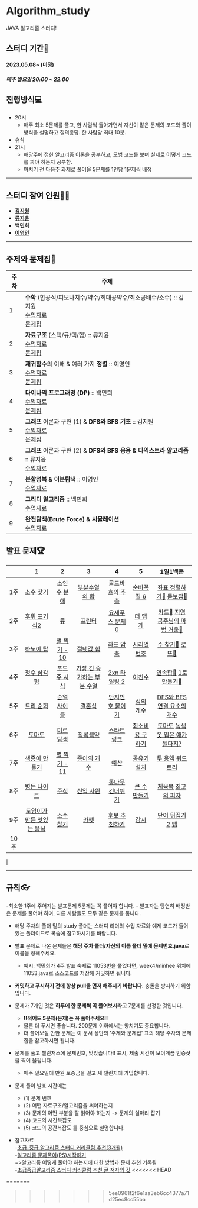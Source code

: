 # Algorithm_study
JAVA 알고리즘 스터디!

## 스터디 기간🚀
#### 2023.05.08~ (미정)
##### 매주 월요일 20:00 ~ 22:00

## 진행방식💻
- 20시
	- 매주 최소 5문제를 풀고, 한 사람씩 돌아가면서 자신이 맡은 문제의 코드와 풀이 방식을 설명하고 질의응답. 한 사람당 최대 10분. 
- 휴식
- 21시
	- 해당주에 정한 알고리즘 이론을 공부하고, 모범 코드를 보며 실제로 어떻게 코드를 짜야 하는지 공부함.
	- 마치기 전 다음주 과제로 풀어올 5문제를 1인당 1문제씩 배정

---
## 스터디 참여 인원👩‍💻
- [**김지원**](https://github.com/kiwijomn)
- [**류지윤**](https://github.com/Ryujy)
- [**백민희**](https://github.com/minheebaek)
- [**이영인**](https://github.com/rongren)

---

## 주제와 문제집📖
| 주차 | 주제 |
|---|---|
| 1  |  **수학** (합공식/피보나치수/약수/최대공약수/최소공배수/소수) :: 김지원 <br>[수업자료]()<br>[문제집](https://www.acmicpc.net/workbook/view/8997) |
| 2  |  **자료구조** (스택/큐/덱/힙) :: 류지윤<br>[수업자료]()<br>[문제집](https://www.acmicpc.net/workbook/view/8999) |
| 3  |  **재귀함수**의 이해 & 여러 가지 **정렬** :: 이영인<br>[수업자료]()<br>[문제집](https://www.acmicpc.net/workbook/view/9000) |
| 4  |  **다이나믹 프로그래밍 (DP)** :: 백민희<br>[수업자료]()<br>[문제집](https://www.acmicpc.net/workbook/view/9001) |
| 5  |  **그래프** 이론과 구현 (1) & **DFS와 BFS 기초** :: 김지원<br>[수업자료]()<br>[문제집](https://www.acmicpc.net/workbook/view/9003) |
| 6  |  **그래프** 이론과 구현 (2) & **DFS와 BFS 응용 & 다익스트라 알고리즘** :: 류지윤<br>[수업자료]() |
| 7  |  **분할정복 & 이분탐색** :: 이영인<br>[수업자료]() |
| 8  |  **그리디 알고리즘** :: 백민희 <br>[수업자료]() |
| 9  |  **완전탐색(Brute Force) & 시뮬레이션** <br>[수업자료]() |

## 발표 문제🏆

|        |                      1                       |                         2                         |                          3                          |                           4                           |                         5                         |                          1일1백준                          |
| :----: | :------------------------------------------: | :-----------------------------------------------: | :-------------------------------------------------: | :---------------------------------------------------: | :-----------------------------------------------: | :------------------------------------------------------: |
| 1주  | [소수 찾기](https://www.acmicpc.net/problem/1978) | [소인수 분해](https://www.acmicpc.net/problem/11653) | [부분수열의 합](https://www.acmicpc.net/problem/1182) | [골드바흐의 추측](https://www.acmicpc.net/problem/9020) | [숨바꼭질 6](https://www.acmicpc.net/problem/17087) | [좌표 정렬하기🥈](https://www.acmicpc.net/problem/11650) [듣보잡🥈](https://www.acmicpc.net/problem/1764) |
| 2주  | [후위 표기식2](https://www.acmicpc.net/problem/1935)| [큐](https://www.acmicpc.net/problem/10845) | [프린터](https://programmers.co.kr/learn/courses/30/lessons/42587)| [요세푸스 문제 0](https://www.acmicpc.net/problem/11866)  |  [더 맵게](https://programmers.co.kr/learn/courses/30/lessons/42626) |    [카드🥈](https://www.acmicpc.net/problem/11652) [지영 공주님의 마법 거울🥉](https://www.acmicpc.net/problem/11586)  |
| 3주  | [하노이 탑](https://www.acmicpc.net/problem/1914) | [별 찍기 - 10](https://www.acmicpc.net/problem/2447) | [절댓값 힙](https://www.acmicpc.net/problem/11286) | [좌표 압축](https://www.acmicpc.net/problem/18870) | [시리얼 번호](https://www.acmicpc.net/problem/1431) | [수 찾기🥈](https://www.acmicpc.net/problem/1920) [로또🥈](https://www.acmicpc.net/problem/6603)                                                             |
| 4주  | [정수 삼각형](https://www.acmicpc.net/problem/1932) | [포도주 시식](https://www.acmicpc.net/problem/2156) | [가장 긴 증가하는 부분 수열](https://www.acmicpc.net/problem/11053) | [2xn 타일링 2](https://www.acmicpc.net/problem/11727) | [이친수](https://www.acmicpc.net/problem/2193) | [연속합🥈](https://www.acmicpc.net/problem/1912) [1로 만들기🥈](https://www.acmicpc.net/problem/1463) | 
| 5주  | [트리 순회](https://www.acmicpc.net/problem/1991) | [순열 사이클](https://www.acmicpc.net/problem/10451) | [결혼식](https://www.acmicpc.net/problem/5567) | [단지번호 붙이기](https://www.acmicpc.net/problem/2667) | [섬의 개수](https://www.acmicpc.net/problem/4963) | [DFS와 BFS](https://www.acmicpc.net/problem/1991) [연결 요소의 개수](https://www.acmicpc.net/problem/11724) |
| 6주  | [토마토](https://www.acmicpc.net/problem/7576) | [미로 탐색](https://www.acmicpc.net/problem/2178) | [적록색약](https://www.acmicpc.net/problem/10026) | [스타트링크](https://www.acmicpc.net/problem/5014)  |  [최소비용 구하기](https://www.acmicpc.net/problem/1916)| [토마토](https://www.acmicpc.net/problem/7569) [녹색 옷 입은 애가 젤다지?](https://www.acmicpc.net/problem/4485) |
| 7주  | [색종이 만들기](https://www.acmicpc.net/problem/2630) | [별 찍기 - 11](https://www.acmicpc.net/problem/2448) | [종이의 개수](https://www.acmicpc.net/problem/1780) | [예산](https://www.acmicpc.net/problem/2512) | [공유기 설치](https://www.acmicpc.net/problem/2110)    | [두 용액](https://www.acmicpc.net/problem/2470) [쿼드트리](https://www.acmicpc.net/problem/1992) |
| 8주  | [병든 나이트](https://www.acmicpc.net/problem/1783) | [주식](https://www.acmicpc.net/problem/11501) | [신입 사원](https://www.acmicpc.net/problem/1946) | [통나무 건너뛰기](https://www.acmicpc.net/problem/11497) | [큰 수 만들기](https://programmers.co.kr/learn/courses/30/lessons/42883)  | [체육복](https://programmers.co.kr/learn/courses/30/lessons/42862) [최고의 피자](https://www.acmicpc.net/problem/5545) |
| 9주  | [도영이가 만든 맛있는 음식](https://www.acmicpc.net/problem/2961) |  [소수 찾기](https://programmers.co.kr/learn/courses/30/lessons/42839) | [카펫](https://programmers.co.kr/learn/courses/30/lessons/42842) | [후보 추천하기](https://www.acmicpc.net/problem/1713)  | [감시](https://www.acmicpc.net/problem/15683)  | [단어 뒤집기 2](https://www.acmicpc.net/problem/17143) [뱀](https://www.acmicpc.net/problem/3190) |
| 10주 |                                              |                                                   |                                                     |                                                       |                                                   |                                                          |
|

---
## 규칙👓
-최소한 1주에 주어지는 발표문제 5문제는 꼭 풀어야 합니다.
	- 발표자는 당연히 배정받은 문제를 풀어야 하며, 다른 사람들도 모두 같은 문제를 풉니다. 
- 해당 주차의 폴더 밑의 study 폴더는 스터디 리더의 수업 자료와 예제 코드가 들어 있는 폴더이므로 복습에 참고하시기를 바랍니다.
- 발표 문제로 나온 문제들은 **해당 주차 폴더/자신의 이름 폴더 밑에 문제번호.java**로 이름을 정해주세요.
	- 예시: 백민희가 4주 발표 숙제로 11053번을 풀었다면, week4/minhee 위치에 11053.java로 소스코드를 저장해 커밋하면 됩니다. 	
	
- **커밋하고 푸시하기 전에 항상 pull을 먼저 해주시기 바랍니다.** 충돌을 방지하기 위함입니다. 
- 문제가 7개인 것은 **하루에 한 문제씩 꼭 풀어보시라고** 7문제를 선정한 것입니다. 
  	- **!!적어도 5문제(문제)는 꼭 풀어주세요!!**
	- 물론 더 푸시면 좋습니다. 200문제 이하에서는 양치기도 중요합니다. 
	- 더 풀어보실 만한 문제는 이 문서 상단의 '주제와 문제집' 표의 해당 주차의 문제집을 참고하시면 됩니다.
	
	
- 문제를 풀고 챌린저스에 문제번호, 맞았습니다!! 표시, 제출 시간이 보이게끔 인증샷을 찍어 올립니다. 
	- 매주 일요일에 만원 보증금을 걸고 새 챌린지에 가입합니다. 

- 문제 풀이 발표 시간에는 
	- (1) 문제 번호
	- (2) 어떤 자료구조/알고리즘을 써야하는지
	- (3) 문제의 어떤 부분을 잘 읽어야 하는지 -> 문제의 실마리 잡기
	- (4) 코드의 시간복잡도
	- (5) 코드의 공간복잡도
	를 중심으로 설명합니다.

- 참고자료<br>
  -[초급-중급 알고리즘 스터디 커리큘럼 추천(3개월)](https://dev-dain.tistory.com/155#:~:text=1.%20%EC%8A%A4%ED%84%B0%EB%94%94%20%EA%B5%AC%EC%84%B1%EB%B0%A9%EC%8B%9D&text=%EC%B2%98%EC%9D%8C%201%EC%8B%9C%EA%B0%84%20%EB%8F%99%EC%95%88%EC%9D%80,%ED%95%A8%EA%BB%98%20%EC%86%8C%EA%B0%9C%ED%95%B4%EB%8F%84%20%EB%AC%B4%EB%B0%A9%ED%95%98%EB%8B%A4)<br>
  -[알고리즘 문제풀이(PS)시작하기](https://plzrun.tistory.com/entry/%EC%95%8C%EA%B3%A0%EB%A6%AC%EC%A6%98-%EB%AC%B8%EC%A0%9C%ED%92%80%EC%9D%B4PS-%EC%8B%9C%EC%9E%91%ED%95%98%EA%B8%B0) <br>
=>알고리즘 어떻게 풀어야 하는지에 대한 방법과 문제 추천 기록됨<br>
  -[초급중급알고리즘 스터디 커리큘럼 추천 글 저자의 깃](https://github.com/dev-dain/Dukgorithm)
<<<<<<< HEAD
  
=======
>>>>>>> 5ee0961f2f6e1aa3eb6cc4377a71d25ec8cc55ba
